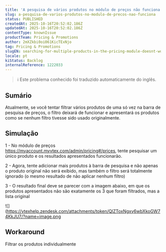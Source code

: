 ```yaml
---
title: 'A pesquisa de vários produtos no módulo de preços não funciona'
slug: a-pesquisa-de-varios-produtos-no-modulo-de-precos-nao-funciona
status: PUBLISHED
createdAt: 2025-10-16T20:52:02.186Z
updatedAt: 2025-10-16T20:52:02.186Z
contentType: knownIssue
productTeam: Pricing & Promotions
author: 2mXZkbi0oi061KicTExNjo
tag: Pricing & Promotions
slugEN: searching-for-multiple-products-in-the-pricing-module-doesnt-work
locale: pt
kiStatus: Backlog
internalReference: 1222033
---
```


>ℹ️ Este problema conhecido foi traduzido automaticamente do inglês.

## Sumário


Atualmente, se você tentar filtrar vários produtos de uma só vez na barra de pesquisa de preços, o filtro deixará de funcionar e apresentará os produtos como se nenhum filtro tivesse sido usado originalmente.
## Simulação


1 - No módulo de preços https://myaccount.myvtex.com/admin/pricing#/prices, tente pesquisar um único produto e os resultados apresentados funcionarão.

2 - Agora, tente adicionar mais produtos à barra de pesquisa e não apenas o produto original não será exibido, mas também o filtro será totalmente ignorado (o mesmo resultado de não aplicar nenhum filtro)

3 - O resultado final deve se parecer com a imagem abaixo, em que os produtos apresentados não são exatamente os 3 que foram filtrados, mas a lista original

 ![](https://vtexhelp.zendesk.com/attachments/token/QlZToxNgxy6wbXkoGW74KkJU7/?name=image.png
## Workaround


Filtrar os produtos individualmente



